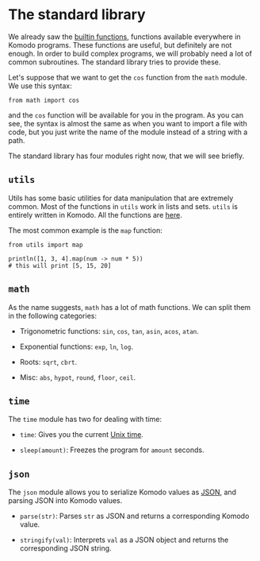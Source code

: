 # The standard library

We already saw the [builtin functions](./builtin_functions.md), functions available everywhere in Komodo programs. These functions are useful, but definitely are not enough. In order to build complex programs, we will probably need a lot of common subroutines. The standard library tries to provide these.

Let's suppose that we want to get the `cos` function from the `math` module. We use this syntax:

```
from math import cos
```

and the `cos` function will be available for you in the program. As you can see, the syntax is almost the same as when you want to import a file with code, but you just write the name of the module instead of a string with a path.

The standard library has four modules right now, that we will see briefly.

## `utils`

Utils has some basic utilities for data manipulation that are extremely common. Most of the functions in `utils` work in lists and sets. `utils` is entirely written in Komodo. All the functions are [here](https://github.com/danilopedraza/komodo/blob/main/std/utils.komodo).

The most common example is the `map` function:

```
from utils import map

println([1, 3, 4].map(num -> num * 5))
# this will print [5, 15, 20]
```

## `math`

As the name suggests, `math` has a lot of math functions. We can split them in the following categories:

- Trigonometric functions: `sin`, `cos`, `tan`, `asin`, `acos`, `atan`.

- Exponential functions: `exp`, `ln`, `log`.

- Roots: `sqrt`, `cbrt`.

- Misc: `abs`, `hypot`, `round`, `floor`, `ceil`.

## `time`

The `time` module has two for dealing with time:

- `time`: Gives you the current [Unix time](https://en.wikipedia.org/wiki/Unix_time).

- `sleep(amount)`: Freezes the program for `amount` seconds.

## `json`

The `json` module allows you to serialize Komodo values as [JSON](https://en.wikipedia.org/wiki/JSON), and parsing JSON into Komodo values.

- `parse(str)`: Parses `str` as JSON and returns a corresponding Komodo value.

- `stringify(val)`: Interprets `val` as a JSON object and returns the corresponding JSON string.
